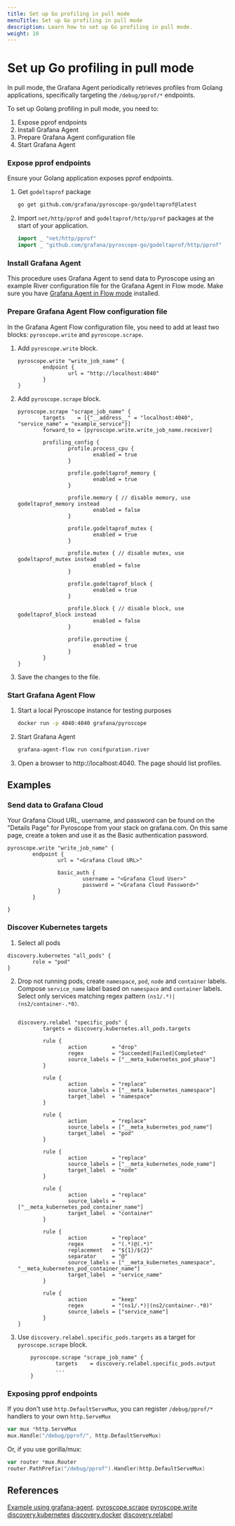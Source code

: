 ```yaml
---
title: Set up Go profiling in pull mode
menuTitle: Set up Go profiling in pull mode
description: Learn how to set up Go profiling in pull mode.
weight: 10
---
```


# Set up Go profiling in pull mode

In pull mode, the Grafana Agent periodically retrieves profiles from Golang applications, specifically targeting the
`/debug/pprof/*` endpoints.


To set up Golang profiling in pull mode, you need to:

1. Expose pprof endpoints
2. Install Grafana Agent
3. Prepare Grafana Agent configuration file
4. Start Grafana Agent

### Expose pprof endpoints

Ensure your Golang application exposes pprof endpoints.

1. Get `godeltaprof` package

    ```bash
    go get github.com/grafana/pyroscope-go/godeltaprof@latest
    ```

2. Import `net/http/pprof` and `godeltaprof/http/pprof` packages at the start of your application.

    ```go
    import _ "net/http/pprof"
    import _ "github.com/grafana/pyroscope-go/godeltaprof/http/pprof"
    ```

### Install Grafana Agent

[//]: # (TODO&#40;korniltsev&#41; What should go here?)

This procedure uses Grafana Agent to send data to Pyroscope using an example River configuration file for the Grafana Agent in Flow mode.
Make sure you have [Grafana Agent in Flow mode](/docs/agent/latest/flow/setup/install/) installed.

### Prepare Grafana Agent Flow configuration file

In the Grafana Agent Flow configuration file, you need to add at least two blocks: `pyroscope.write`
and `pyroscope.scrape`.

1. Add `pyroscope.write` block.
    ```river
    pyroscope.write "write_job_name" {
            endpoint {
                    url = "http://localhost:4040"
            }
    }
    ```

2. Add `pyroscope.scrape` block.
    ```river
    pyroscope.scrape "scrape_job_name" {
            targets    = [{"__address__" = "localhost:4040", "service_name" = "example_service"}]
            forward_to = [pyroscope.write.write_job_name.receiver]

            profiling_config {
                    profile.process_cpu {
                            enabled = true
                    }

                    profile.godeltaprof_memory {
                            enabled = true
                    }

                    profile.memory { // disable memory, use godeltaprof_memory instead
                            enabled = false
                    }

                    profile.godeltaprof_mutex {
                            enabled = true
                    }

                    profile.mutex { // disable mutex, use godeltaprof_mutex instead
                            enabled = false
                    }

                    profile.godeltaprof_block {
                            enabled = true
                    }

                    profile.block { // disable block, use godeltaprof_block instead
                            enabled = false
                    }

                    profile.goroutine {
                            enabled = true
                    }
            }
    }

    ```
3. Save the changes to the file.
### Start Grafana Agent Flow

1. Start a local Pyroscope instance for testing purposes
    ```bash
    docker run -p 4040:4040 grafana/pyroscope
    ```
2. Start Grafana Agent
    ```bash
    grafana-agent-flow run conifguration.river
    ```
3. Open a browser to http://localhost:4040. The page should list profiles.

## Examples

### Send data to Grafana Cloud

Your Grafana Cloud URL, username, and password can be found on the "Details Page" for Pyroscope from your stack on
grafana.com. On this same page, create a token and use it as the Basic authentication password.

```river
pyroscope.write "write_job_name" {
        endpoint {
                url = "<Grafana Cloud URL>"

                basic_auth {
                        username = "<Grafana Cloud User>"
                        password = "<Grafana Cloud Password>"
                }
        }

}
```

### Discover Kubernetes targets

1. Select all pods
  ```river
  discovery.kubernetes "all_pods" {
          role = "pod"
  }
  ```
2. Drop not running pods, create `namespace`, `pod`, `node` and `container` labels.
  Compose `service_name` label based on `namespace` and `container` labels.
  Select only services matching regex pattern `(ns1/.*)|(ns2/container-.*0)`.
    ```river

    discovery.relabel "specific_pods" {
            targets = discovery.kubernetes.all_pods.targets

            rule {
                    action        = "drop"
                    regex         = "Succeeded|Failed|Completed"
                    source_labels = ["__meta_kubernetes_pod_phase"]
            }

            rule {
                    action        = "replace"
                    source_labels = ["__meta_kubernetes_namespace"]
                    target_label  = "namespace"
            }

            rule {
                    action        = "replace"
                    source_labels = ["__meta_kubernetes_pod_name"]
                    target_label  = "pod"
            }

            rule {
                    action        = "replace"
                    source_labels = ["__meta_kubernetes_node_name"]
                    target_label  = "node"
            }

            rule {
                    action        = "replace"
                    source_labels = ["__meta_kubernetes_pod_container_name"]
                    target_label  = "container"
            }

            rule {
                    action        = "replace"
                    regex         = "(.*)@(.*)"
                    replacement   = "${1}/${2}"
                    separator     = "@"
                    source_labels = ["__meta_kubernetes_namespace", "__meta_kubernetes_pod_container_name"]
                    target_label  = "service_name"
            }

            rule {
                    action        = "keep"
                    regex         = "(ns1/.*)|(ns2/container-.*0)"
                    source_labels = ["service_name"]
            }
    }
    ```

3. Use `discovery.relabel.specific_pods.targets` as a target for `pyroscope.scrape` block.

    ```river
        pyroscope.scrape "scrape_job_name" {
                targets    = discovery.relabel.specific_pods.output
                ...
        }
    ```

### Exposing pprof endpoints

If you don't use `http.DefaultServeMux`, you can register `/debug/pprof/*` handlers to your own `http.ServeMux`
```go
var mux *http.ServeMux
mux.Handle("/debug/pprof/", http.DefaultServeMux)
```
Or, if you use gorilla/mux:
```go
var router *mux.Router
router.PathPrefix("/debug/pprof").Handler(http.DefaultServeMux)
```

## References
[Example using grafana-agent](https://github.com/grafana/pyroscope/tree/main/examples/grafana-agent-auto-instrumentation).
[pyroscope.scrape](/docs/agent/latest/flow/reference/components/pyroscope.scrape/)
[pyroscope.write](/docs/agent/latest/flow/reference/components/pyroscope.write/)
[discovery.kubernetes](/docs/agent/latest/flow/reference/components/discovery.kubernetes/)
[discovery.docker](/docs/agent/latest/flow/reference/components/discovery.docker/)
[discovery.relabel](/docs/agent/latest/flow/reference/components/discovery.relabel/)
